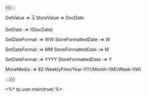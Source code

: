 {{{:::

GetValue => 🗓️
StoreValue => DocDate

SetDate :=> !(DocDate)

SetDateFormat :=> WW
StoreFormattedDate :=> W

SetDateFormat :=> MM
StoreFormattedDate :=> M

SetDateFormat :=> YYYY
StoreFormattedDate :=> Y

MoveMedia :=> 82-WeeklyFiles/Year-!(Y)/Month-!(M)/Week-!(W)

:::}}}

<%* tp.user.main(true) %>

